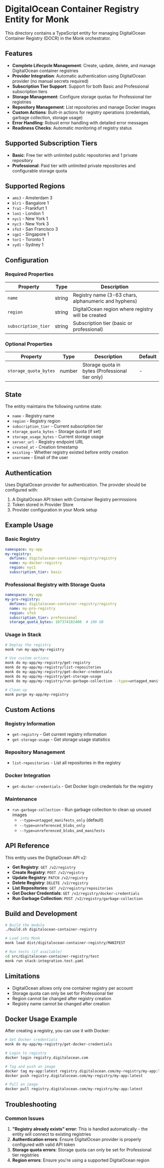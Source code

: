 # DigitalOcean Container Registry Entity for Monk

This directory contains a TypeScript entity for managing DigitalOcean Container Registry (DOCR) in the Monk orchestrator.

## Features

- **Complete Lifecycle Management**: Create, update, delete, and manage DigitalOcean container registries
- **Provider Integration**: Automatic authentication using DigitalOcean provider (no manual secrets required)
- **Subscription Tier Support**: Support for both Basic and Professional subscription tiers
- **Storage Management**: Configure storage quotas for Professional tier registries
- **Repository Management**: List repositories and manage Docker images
- **Custom Actions**: Built-in actions for registry operations (credentials, garbage collection, storage usage)
- **Error Handling**: Robust error handling with detailed error messages
- **Readiness Checks**: Automatic monitoring of registry status

## Supported Subscription Tiers

- **Basic**: Free tier with unlimited public repositories and 1 private repository
- **Professional**: Paid tier with unlimited private repositories and configurable storage quota

## Supported Regions

- `ams3` - Amsterdam 3
- `blr1` - Bangalore 1
- `fra1` - Frankfurt 1
- `lon1` - London 1
- `nyc1` - New York 1
- `nyc3` - New York 3
- `sfo3` - San Francisco 3
- `sgp1` - Singapore 1
- `tor1` - Toronto 1
- `syd1` - Sydney 1

## Configuration

### Required Properties

| Property | Type | Description |
|----------|------|-------------|
| `name` | string | Registry name (3-63 chars, alphanumeric and hyphens) |
| `region` | string | DigitalOcean region where registry will be created |
| `subscription_tier` | string | Subscription tier (basic or professional) |

### Optional Properties

| Property | Type | Description | Default |
|----------|------|-------------|---------|
| `storage_quota_bytes` | number | Storage quota in bytes (Professional tier only) | - |

## State

The entity maintains the following runtime state:

- `name` - Registry name
- `region` - Registry region
- `subscription_tier` - Current subscription tier
- `storage_quota_bytes` - Storage quota (if set)
- `storage_usage_bytes` - Current storage usage
- `server_url` - Registry endpoint URL
- `created_at` - Creation timestamp
- `existing` - Whether registry existed before entity creation
- `username` - Email of the user

## Authentication

Uses DigitalOcean provider for authentication. The provider should be configured with:

1. A DigitalOcean API token with Container Registry permissions
2. Token stored in Provider Store
3. Provider configuration in your Monk setup

## Example Usage

### Basic Registry

```yaml
namespace: my-app
my-registry:
  defines: digitalocean-container-registry/registry
  name: my-docker-registry
  region: nyc1
  subscription_tier: basic
```

### Professional Registry with Storage Quota

```yaml
namespace: my-app
my-pro-registry:
  defines: digitalocean-container-registry/registry
  name: my-pro-registry
  region: sfo3
  subscription_tier: professional
  storage_quota_bytes: 107374182400  # 100 GB
```

### Usage in Stack

```bash
# Deploy the registry
monk run my-app/my-registry

# Use custom actions
monk do my-app/my-registry/get-registry
monk do my-app/my-registry/list-repositories
monk do my-app/my-registry/get-docker-credentials
monk do my-app/my-registry/get-storage-usage
monk do my-app/my-registry/run-garbage-collection --type=untagged_manifests_only

# Clean up
monk purge my-app/my-registry
```

## Custom Actions

### Registry Information

- `get-registry` - Get current registry information
- `get-storage-usage` - Get storage usage statistics

### Repository Management

- `list-repositories` - List all repositories in the registry

### Docker Integration

- `get-docker-credentials` - Get Docker login credentials for the registry

### Maintenance

- `run-garbage-collection` - Run garbage collection to clean up unused images
  - `--type=untagged_manifests_only` (default)
  - `--type=unreferenced_blobs_only`
  - `--type=unreferenced_blobs_and_manifests`

## API Reference

This entity uses the DigitalOcean API v2:
- **Get Registry**: `GET /v2/registry`
- **Create Registry**: `POST /v2/registry`
- **Update Registry**: `PATCH /v2/registry`
- **Delete Registry**: `DELETE /v2/registry`
- **List Repositories**: `GET /v2/registry/repositories`
- **Get Docker Credentials**: `GET /v2/registry/docker-credentials`
- **Run Garbage Collection**: `POST /v2/registry/garbage-collection`

## Build and Development

```bash
# Build the module
./build.sh digitalocean-container-registry

# Load into Monk
monk load dist/digitalocean-container-registry/MANIFEST

# Run tests (if available)
cd src/digitalocean-container-registry/test
monk run stack-integration.test.yaml
```

## Limitations

- DigitalOcean allows only one container registry per account
- Storage quota can only be set for Professional tier
- Region cannot be changed after registry creation
- Registry name cannot be changed after creation

## Docker Usage Example

After creating a registry, you can use it with Docker:

```bash
# Get Docker credentials
monk do my-app/my-registry/get-docker-credentials

# Login to registry
docker login registry.digitalocean.com

# Tag and push an image
docker tag my-app:latest registry.digitalocean.com/my-registry/my-app:latest
docker push registry.digitalocean.com/my-registry/my-app:latest

# Pull an image
docker pull registry.digitalocean.com/my-registry/my-app:latest
```

## Troubleshooting

### Common Issues

1. **"Registry already exists" error**: This is handled automatically - the entity will connect to existing registries
2. **Authentication errors**: Ensure DigitalOcean provider is properly configured with valid API token
3. **Storage quota errors**: Storage quota can only be set for Professional tier registries
4. **Region errors**: Ensure you're using a supported DigitalOcean region
